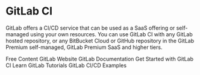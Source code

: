 # GitLab CI

GitLab offers a CI/CD service that can be used as a SaaS offering or self-managed using your own resources. You can use GitLab CI with any GitLab hosted repository, or any BitBucket Cloud or GitHub repository in the GitLab Premium self-managed, GitLab Premium SaaS and higher tiers.

<ResourceGroupTitle>Free Content</ResourceGroupTitle>
<BadgeLink badgeText='Official Website' colorScheme='blue' href='https://gitlab.com/'>GitLab Website</BadgeLink>
<BadgeLink badgeText='Official Documentation' colorScheme='yellow' href='https://docs.gitlab.com/'>GitLab Documentation</BadgeLink>
<BadgeLink badgeText='Read' colorScheme='yellow' href='https://docs.gitlab.com/ee/ci/quick_start/'>Get Started with GitLab CI</BadgeLink>
<BadgeLink badgeText='Read' colorScheme='yellow' href='https://docs.gitlab.com/ee/tutorials/'>Learn GitLab Tutorials</BadgeLink>
<BadgeLink badgeText='Read' colorScheme='yellow' href='https://docs.gitlab.com/ee/ci/examples/'>GitLab CI/CD Examples</BadgeLink>
